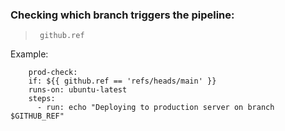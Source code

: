 ### Checking which branch triggers the pipeline:
>      github.ref
Example:
>      
        prod-check:
        if: ${{ github.ref == 'refs/heads/main' }}
        runs-on: ubuntu-latest
        steps:
          - run: echo "Deploying to production server on branch $GITHUB_REF"
